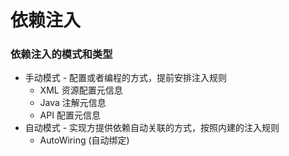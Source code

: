# 依赖注入
### 依赖注入的模式和类型
- 手动模式 - 配置或者编程的方式，提前安排注入规则  
  - XML 资源配置元信息
  - Java 注解元信息
  - API 配置元信息
- 自动模式 - 实现方提供依赖自动关联的方式，按照内建的注入规则
  - AutoWiring (自动绑定)

  
